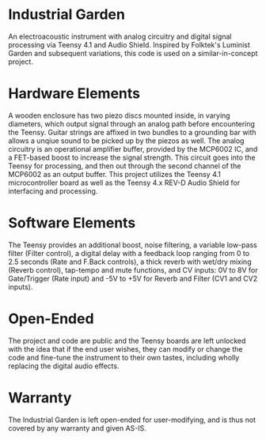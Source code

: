 # Industrial Garden
An electroacoustic instrument with analog circuitry and digital signal processing via Teensy 4.1 and Audio Shield.
Inspired by Folktek's Luminist Garden and subsequent variations, this code is used on a similar-in-concept project.
# Hardware Elements
A wooden enclosure has two piezo discs mounted inside, in varying diameters, which output signal through an analog path before encountering the Teensy. Guitar strings are affixed in two bundles to a grounding bar with allows a unqiue sound to be picked up by the piezos as well.
The analog circuitry is an operational amplifier buffer, provided by the MCP6002 IC, and a FET-based boost to increase the signal strength. This circuit goes into the Teensy for processing, and then out through the second channel of the MCP6002 as an output buffer.
This project utilizes the Teensy 4.1 microcontroller board as well as the Teensy 4.x REV-D Audio Shield for interfacing and processing.
# Software Elements
The Teensy provides an additional boost, noise filtering, a variable low-pass filter (Filter control), a digital delay with a feedback loop ranging from 0 to 2.5 seconds (Rate and F.Back controls), a thick reverb with wet/dry mixing (Reverb control), tap-tempo and mute functions, and CV inputs: 0V to 8V for Gate/Trigger (Rate input) and -5V to +5V for Reverb and Filter (CV1 and CV2 inputs).
# Open-Ended
The project and code are public and the Teensy boards are left unlocked with the idea that if the end user wishes, they can modify or change the code and fine-tune the instrument to their own tastes, including wholly replacing the digital audio effects.
# Warranty
The Industrial Garden is left open-ended for user-modifying, and is thus not covered by any warranty and given AS-IS.
